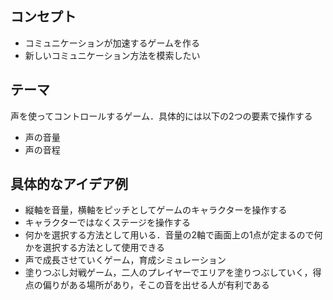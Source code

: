 ## コンセプト
- コミュニケーションが加速するゲームを作る
- 新しいコミュニケーション方法を模索したい

## テーマ
声を使ってコントロールするゲーム．具体的には以下の2つの要素で操作する
- 声の音量
- 声の音程

## 具体的なアイデア例
- 縦軸を音量，横軸をピッチとしてゲームのキャラクターを操作する
- キャラクターではなくステージを操作する
- 何かを選択する方法として用いる．音量の2軸で画面上の1点が定まるので何かを選択する方法として使用できる
- 声で成長させていくゲーム，育成シミュレーション
- 塗りつぶし対戦ゲーム，二人のプレイヤーでエリアを塗りつぶしていく，得点の偏りがある場所があり，そこの音を出せる人が有利である